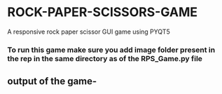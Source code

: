 # ROCK-PAPER-SCISSORS-GAME
A responsive rock paper scissor GUI game using PYQT5
### To run this game make sure you add image folder present in the rep in the same directory as of the RPS_Game.py file
## output of the game-
